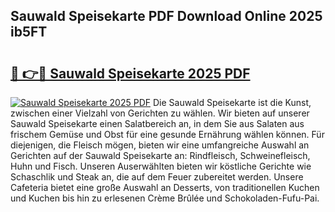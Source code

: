 ## Sauwald Speisekarte PDF Download Online 2025 ib5FT

# <h2><a href="http://gc829m.nevu.top/?p=Sauwald+Speisekarte">🔗 👉🔴 Sauwald Speisekarte 2025 PDF</a></h2>

[![Sauwald Speisekarte 2025 PDF](https://i.imgur.com/dBaPXMq.png)](http://gc829m.nevu.top/?p=Sauwald+Speisekarte)
Die Sauwald Speisekarte ist die Kunst, zwischen einer Vielzahl von Gerichten zu wählen. Wir bieten auf unserer Sauwald Speisekarte einen Salatbereich an, in dem Sie aus Salaten aus frischem Gemüse und Obst für eine gesunde Ernährung wählen können. Für diejenigen, die Fleisch mögen, bieten wir eine umfangreiche Auswahl an Gerichten auf der Sauwald Speisekarte an: Rindfleisch, Schweinefleisch, Huhn und Fisch. Unseren Auserwählten bieten wir köstliche Gerichte wie Schaschlik und Steak an, die auf dem Feuer zubereitet werden. Unsere Cafeteria bietet eine große Auswahl an Desserts, von traditionellen Kuchen und Kuchen bis hin zu erlesenen Crème Brûlée und Schokoladen-Fufu-Pai.
